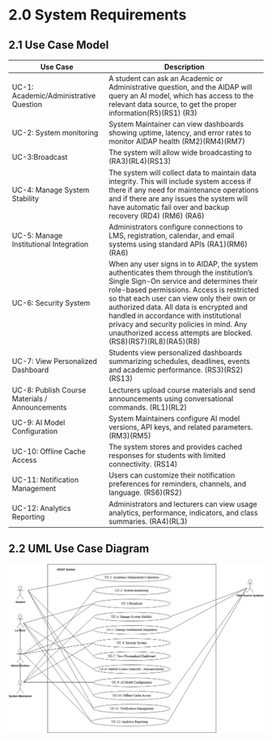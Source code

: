 # 2.0 System Requirements
## 2.1 Use Case Model
| Use Case                                       | Description                                                                                                                                                                                                                                                                                                                                                                                                                       |
|------------------------------------------------|-----------------------------------------------------------------------------------------------------------------------------------------------------------------------------------------------------------------------------------------------------------------------------------------------------------------------------------------------------------------------------------------------------------------------------------|
| UC-1: Academic/Administrative Question         | A student can ask an Academic or Administrative question, and the AIDAP will query an AI model, which has access to the relevant data source, to get the proper information(R5)(RS1) (R3)                                                                                                                                                                                                                                         |
| UC-2: System monitoring                        | System Maintainer can view dashboards showing uptime, latency, and error rates to monitor AIDAP health (RM2)(RM4)(RM7)                                                                                                                                                                                                                                                                                                            |
| UC-3:Broadcast                                 | The system will allow wide broadcasting to  (RA3)(RL4)(RS13)                                                                                                                                                                                                                                                                                                                                                                      |
| UC-4: Manage System Stability                  | The system will collect data to maintain data integrity. This will include system access if there if any need for maintenance operations and if there are any issues the system will have automatic fail over and backup recovery  (RD4) (RM6) (RA6)                                                                                                                                                                              |
| UC-5: Manage Institutional Integration         | Administrators configure connections to LMS, registration, calendar,  and email systems using standard APIs (RA1)(RM6)(RA6)                                                                                                                                                                                                                                                                                                       |
| UC-6: Security System                          | When any user signs in to AIDAP, the system authenticates them through the institution’s Single Sign-On service and determines their role-based permissions. Access is restricted so that each user can view only their own or authorized data. All data is encrypted and handled in accordance with institutional privacy and security policies in mind. Any unauthorized access attempts are blocked. (RS8)(RS7)(RL8)(RA5)(R8)  |
| UC-7: View Personalized Dashboard              | Students view personalized dashboards summarizing schedules, deadlines, events and academic performance. (RS3)(RS2)(RS13)                                                                                                                                                                                                                                                                                                         |
| UC-8: Publish Course Materials / Announcements | Lecturers upload course materials and send announcements using conversational commands. (RL1)(RL2)                                                                                                                                                                                                                                                                                                                                |
| UC-9: AI Model Configuration                   | System Maintainers configure AI model versions, API keys, and related parameters. (RM3)(RM5)                                                                                                                                                                                                                                                                                                                                      |
| UC-10: Offline Cache Access                    | The system stores and provides cached responses for students with limited connectivity. (RS14)                                                                                                                                                                                                                                                                                                                                    |
| UC-11: Notification Management                 | Users can customize their notification preferences for reminders, channels, and language. (RS6)(RS2)                                                                                                                                                                                                                                                                                                                              |
| UC-12: Analytics Reporting                     | Administrators and lecturers can view usage analytics, performance, indicators, and class summaries. (RA4)(RL3)                                                                                                                                                                                                                                                                                                                   |

## 2.2 UML Use Case Diagram
![UML Use Case Diagram](https://github.com/OTUSOFE365025/project-group-25-crn-45740/blob/f6049102df2ab7bdffbf22ec15691e2ac3a7e1ad/.github/AIDAP%20System.drawio.png)

